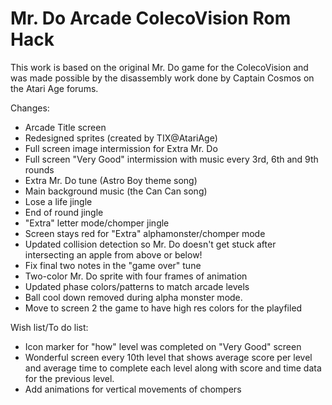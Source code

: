 # Mr. Do Arcade ColecoVision Rom Hack

This work is based on the original Mr. Do game for the ColecoVision and was made possible by the disassembly work done by Captain Cosmos on the Atari Age forums.

Changes:
- Arcade Title screen
- Redesigned sprites (created by TIX@AtariAge)
- Full screen image intermission for Extra Mr. Do
- Full screen "Very Good" intermission with music every 3rd, 6th and 9th rounds
- Extra Mr. Do tune (Astro Boy theme song)
- Main background music (the Can Can song)
- Lose a life jingle
- End of round jingle
- "Extra" letter mode/chomper jingle
- Screen stays red for "Extra" alphamonster/chomper mode
- Updated collision detection so Mr. Do doesn't get stuck after intersecting an apple from above or below!
 - Fix final two notes in the "game over" tune
- Two-color Mr. Do sprite with four frames of animation
- Updated phase colors/patterns to match arcade levels
- Ball cool down removed during alpha monster mode.
- Move to screen 2 the game to have high res colors for the playfiled

Wish list/To do list:
- Icon marker for "how" level was completed on "Very Good" screen
- Wonderful screen every 10th level that shows average score per level and average time to complete each level along with score and time data for the previous level.
- Add animations for vertical movements of chompers 
